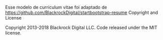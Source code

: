 Esse modelo de curriculum vitae foi adaptado de https://github.com/BlackrockDigital/startbootstrap-resume
Copyright and License

Copyright 2013-2018 Blackrock Digital LLC. Code released under the MIT license.